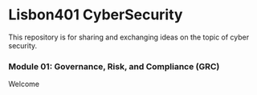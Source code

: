 # Lisbon401 CyberSecurity
This repository is for sharing and exchanging ideas on the topic of cyber security.

### Module 01: Governance, Risk, and Compliance (GRC)

Welcome
